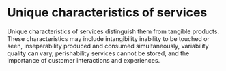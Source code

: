 # Unique characteristics of services
Unique characteristics of services distinguish them from tangible products. These characteristics may include intangibility inability to be touched or seen, inseparability produced and consumed simultaneously, variability quality can vary, perishability services cannot be stored, and the importance of customer interactions and experiences.
